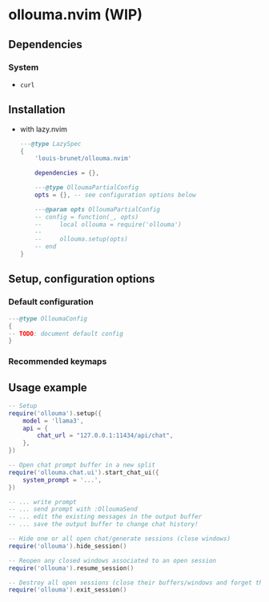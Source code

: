# ollouma.nvim (WIP)

## Dependencies

### System

- `curl`

## Installation

- with lazy.nvim
    ```lua
    ---@type LazySpec
    {
        'louis-brunet/ollouma.nvim'

        dependencies = {},

        ---@type OlloumaPartialConfig
        opts = {}, -- see configuration options below

        ---@param opts OlloumaPartialConfig
        -- config = function(_, opts)
        --     local ollouma = require('ollouma')
        --
        --     ollouma.setup(opts)
        -- end
    }
    ```

## Setup, configuration options

### Default configuration
```lua
---@type OlloumaConfig
{
-- TODO: document default config
}
```
### Recommended keymaps

<!-- TODO: recommended keymaps/settings -->

## Usage example

```lua
-- Setup
require('ollouma').setup({
    model = 'llama3',
    api = {
        chat_url = "127.0.0.1:11434/api/chat",
    },
})

-- Open chat prompt buffer in a new split
require('ollouma.chat.ui').start_chat_ui({
    system_prompt = '...',
})

-- ... write prompt
-- ... send prompt with :OlloumaSend
-- ... edit the existing messages in the output buffer
-- ... save the output buffer to change chat history!

-- Hide one or all open chat/generate sessions (close windows)
require('ollouma').hide_session()

-- Reopen any closed windows associated to an open session
require('ollouma').resume_session()

-- Destroy all open sessions (close their buffers/windows and forget them)
require('ollouma').exit_session()
```


